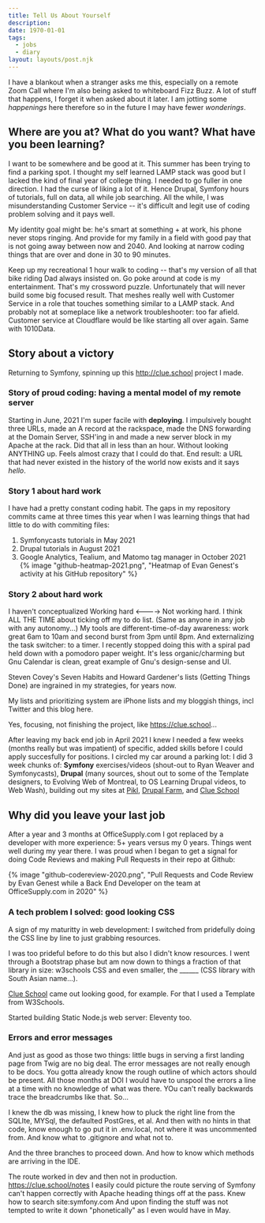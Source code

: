 ```yaml
---
title: Tell Us About Yourself
description:
date: 1970-01-01
tags:
  - jobs  
  - diary  
layout: layouts/post.njk
---
```


I have a blankout when a stranger asks me this, especially on a remote Zoom Call where I'm also being asked to whiteboard Fizz Buzz. A lot of stuff that happens, I forget it when asked about it later. I am jotting some *happenings* here therefore so in the future I may have fewer *wonderings*.

## Where are you at? What do you want?  What have you been learning?  
I want to be somewhere and be good at it.  This summer has been trying to find a parking spot. I thought my self learned LAMP stack was good but I lacked the kind of final year of college thing. I needed to go fuller in one direction. I had the curse of liking a lot of it.  Hence Drupal, Symfony hours of tutorials, full on data, all while job searching. All the while, I was misunderstanding Customer Service -- it's difficult and legit use of coding problem solving and it pays well.  

My identity goal might be: he's smart at something + at work, his phone never stops ringing. And provide for my family in a field with good pay that is not going away between now and 2040. And looking at narrow coding things that are over and done in 30 to 90 minutes.

Keep up my recreational 1 hour walk to coding -- that's my version of all that bike riding Dad always insisted on. Go poke around at code is my entertainment. That's my crossword puzzle. Unfortunately that will never build some big focused result.  That meshes really well with Customer Service in a role that touches something similar to a LAMP stack.  And probably not at someplace like a network troubleshooter: too far afield. Customer service at Cloudflare would be like starting all over again.  Same with 1010Data.  

## Story about a victory

Returning to Symfony, spinning up this http://clue.school project I made.  

### Story of proud coding: having a mental model of my remote server 

Starting in June, 2021 I'm super facile with __deploying__.  I impulsively bought three URLs, made an A record at the rackspace, made the DNS forwarding at the Domain Server, SSH'ing in and made a new server block in my Apache at the rack.  Did that all in less than an hour. Without looking ANYTHING up. Feels almost crazy that I could do that. End result: a URL that had never existed in the history of the world now exists and it says *hello*.


### Story 1 about hard work  
I have had a pretty constant coding habit.  The gaps in my repository commits came at three times this year when I was learning things that had little to do with commiting files:
1. Symfonycasts tutorials in May 2021  
2. Drupal tutorials in August 2021  
3.  Google Analytics, Tealium, and Matomo tag manager in October 2021  
{% image "github-heatmap-2021.png", "Heatmap of Evan Genest's activity at his GitHub repository" %}


### Story 2 about hard work  
I haven't conceptualized Working hard <----> Not working hard. I think ALL THE TIME about ticking off my to do list.  (Same as anyone in any job with any autonomy...)  My tools are different-time-of-day awareness: work great 6am to 10am and second burst from 3pm until 8pm.  And externalizing the task switcher: to a timer.  I recently stopped doing this with a spiral pad held down with a pomodoro paper weight. It's less organic/charming but Gnu Calendar is clean, great example of Gnu's design-sense and UI.  

Steven Covey's Seven Habits and Howard Gardener's lists (Getting Things Done) are ingrained in my strategies, for years now.

My lists and prioritizing system are iPhone lists and my bloggish things, incl Twitter and this blog here.  

Yes, focusing, not finishing the project, like https://clue.school...

After leaving my back end job in April 2021 I knew I needed a few weeks (months really but was impatient) of specific, added skills before I could apply succesfully for positions.  I circled my car around a parking lot: I did 3 week chunks of: __Symfony__ exercises/videos (shout-out to Ryan Weaver and Symfonycasts), __Drupal__ (many sources, shout out to some of the Template designers, to Evolving Web of Montreal, to OS Learning Drupal videos, to Web Wash), building out my sites at [Pikl](https://pikl.us/), [Drupal Farm](https://drupal.farm/), and [Clue School](https://www.clue.school/)

## Why did you leave your last job  
After a year and 3 months at OfficeSupply.com I got replaced by a developer with more experience: 5+ years versus my 0 years.  Things went well during my year there. I was proud when I began to get a signal for doing Code Reviews and making Pull Requests in their repo at Github:   

{% image "github-codereview-2020.png", "Pull Requests and Code Review by Evan Genest while a Back End Developer on the team at OfficeSupply.com in 2020" %}


### A tech problem I solved: good looking CSS   

A sign of my maturitty in web development: I switched from pridefully doing the CSS line by line to just grabbing resources.  
  
I was too prideful before to do this but also I didn't know resources. I went through a Bootstrap phase but am now down to things a fraction of that library in size: w3schools CSS and even smaller, the ______ (CSS library with South Asian name...).
  
[Clue School](https://www.clue.school/) came out looking good, for example.  For that I used a Template from W3Schools.

Started building Static Node.js web server: Eleventy too.  

 
### Errors and error messages

And just as good as those two things: little bugs in serving a first landing page from Twig are no big deal.  The error messages are not really enough to be docs.  You gotta already know the rough outline of which actors should be present.  All those months at DOI I would have to unspool the errors a line at a time with no knowledge of what was there.  YOu can't really backwards trace the breadcrumbs like that.  So...


I knew the db was missing, I knew how to pluck the right line from the SQLIte, MYSql, the defaulted PostGres, et al.  And then with no hints in that code, know enough to go put it in .env.local, not where it was uncommented from.  And know what to .gitignore and what not to.   

And the three branches to proceed down.  And how to know which methods are arriving in the IDE.   

The route worked in dev and then not in production.  https://clue.school/notes  I easily could picture the route serving of Symfony can't happen correctly with Apache heading things off at the pass.  Knew how to search site:symfony.com   And upon finding the stuff was not tempted to write it down "phonetically" as I even would have in May.  

